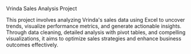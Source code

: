 Vrinda Sales Analysis Project

This project involves analyzing Vrinda's sales data using Excel to uncover trends, visualize performance metrics, and generate actionable insights.
Through data cleaning, detailed analysis with pivot tables, and compelling visualizations, it aims to optimize sales strategies and enhance business outcomes effectively.






